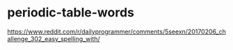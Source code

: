 # periodic-table-words

https://www.reddit.com/r/dailyprogrammer/comments/5seexn/20170206_challenge_302_easy_spelling_with/
